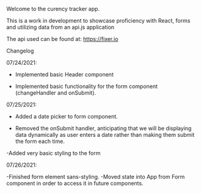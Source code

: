 Welcome to the curency tracker app.

This is a work in development to showcase proficiency with React, forms and utilizing data from an api.js application

The api used can be found at: https://fixer.io

Changelog

07/24/2021:

- Implemented basic Header component

- Implemented basic functionality for the form component (changeHandler and onSubmit).

07/25/2021:

- Added a date picker to form component.

- Removed the onSubmit handler, anticipating that we will be displaying data dynamically as user enters a date rather than making them submit the form each time.

-Added very basic styling to the form

07/26/2021:

-Finished form element sans-styling.
-Moved state into App from Form component in order to access it in future components.